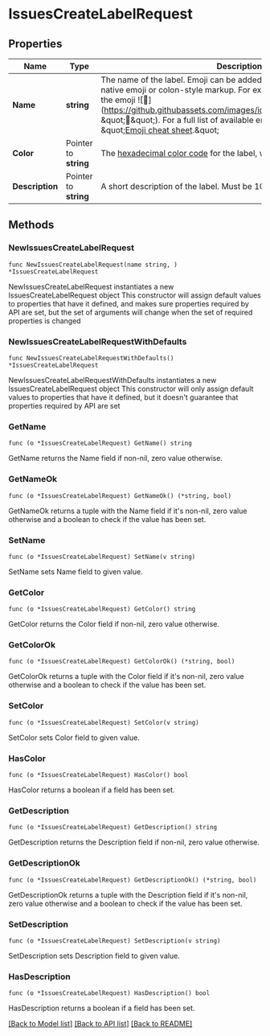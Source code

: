 # IssuesCreateLabelRequest

## Properties

Name | Type | Description | Notes
------------ | ------------- | ------------- | -------------
**Name** | **string** | The name of the label. Emoji can be added to label names, using either native emoji or colon-style markup. For example, typing &#x60;:strawberry:&#x60; will render the emoji ![:strawberry:](https://github.githubassets.com/images/icons/emoji/unicode/1f353.png \&quot;:strawberry:\&quot;). For a full list of available emoji and codes, see \&quot;[Emoji cheat sheet](https://github.com/ikatyang/emoji-cheat-sheet).\&quot; | 
**Color** | Pointer to **string** | The [hexadecimal color code](http://www.color-hex.com/) for the label, without the leading &#x60;#&#x60;. | [optional] 
**Description** | Pointer to **string** | A short description of the label. Must be 100 characters or fewer. | [optional] 

## Methods

### NewIssuesCreateLabelRequest

`func NewIssuesCreateLabelRequest(name string, ) *IssuesCreateLabelRequest`

NewIssuesCreateLabelRequest instantiates a new IssuesCreateLabelRequest object
This constructor will assign default values to properties that have it defined,
and makes sure properties required by API are set, but the set of arguments
will change when the set of required properties is changed

### NewIssuesCreateLabelRequestWithDefaults

`func NewIssuesCreateLabelRequestWithDefaults() *IssuesCreateLabelRequest`

NewIssuesCreateLabelRequestWithDefaults instantiates a new IssuesCreateLabelRequest object
This constructor will only assign default values to properties that have it defined,
but it doesn't guarantee that properties required by API are set

### GetName

`func (o *IssuesCreateLabelRequest) GetName() string`

GetName returns the Name field if non-nil, zero value otherwise.

### GetNameOk

`func (o *IssuesCreateLabelRequest) GetNameOk() (*string, bool)`

GetNameOk returns a tuple with the Name field if it's non-nil, zero value otherwise
and a boolean to check if the value has been set.

### SetName

`func (o *IssuesCreateLabelRequest) SetName(v string)`

SetName sets Name field to given value.


### GetColor

`func (o *IssuesCreateLabelRequest) GetColor() string`

GetColor returns the Color field if non-nil, zero value otherwise.

### GetColorOk

`func (o *IssuesCreateLabelRequest) GetColorOk() (*string, bool)`

GetColorOk returns a tuple with the Color field if it's non-nil, zero value otherwise
and a boolean to check if the value has been set.

### SetColor

`func (o *IssuesCreateLabelRequest) SetColor(v string)`

SetColor sets Color field to given value.

### HasColor

`func (o *IssuesCreateLabelRequest) HasColor() bool`

HasColor returns a boolean if a field has been set.

### GetDescription

`func (o *IssuesCreateLabelRequest) GetDescription() string`

GetDescription returns the Description field if non-nil, zero value otherwise.

### GetDescriptionOk

`func (o *IssuesCreateLabelRequest) GetDescriptionOk() (*string, bool)`

GetDescriptionOk returns a tuple with the Description field if it's non-nil, zero value otherwise
and a boolean to check if the value has been set.

### SetDescription

`func (o *IssuesCreateLabelRequest) SetDescription(v string)`

SetDescription sets Description field to given value.

### HasDescription

`func (o *IssuesCreateLabelRequest) HasDescription() bool`

HasDescription returns a boolean if a field has been set.


[[Back to Model list]](../README.md#documentation-for-models) [[Back to API list]](../README.md#documentation-for-api-endpoints) [[Back to README]](../README.md)


